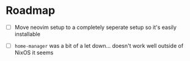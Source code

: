 # Roadmap

- [ ] Move neovim setup to a completely seperate setup so it's easily installable
- [ ] `home-manager` was a bit of a let down... doesn't work well outside of NixOS it seems

